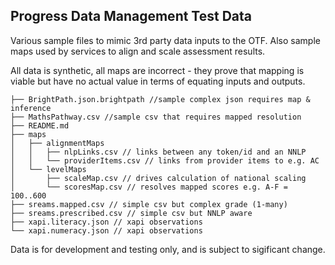 ## Progress Data Management Test Data

Various sample files to mimic 3rd party data inputs to the OTF.
Also sample maps used by services to align and scale assessment results.

All data is synthetic, all maps are incorrect - they prove that mapping is viable but have no actual value in terms of equating inputs and outputs.

```
├── BrightPath.json.brightpath //sample complex json requires map & inference
├── MathsPathway.csv //sample csv that requires mapped resolution
├── README.md
├── maps
│   ├── alignmentMaps
│   │   ├── nlpLinks.csv // links between any token/id and an NNLP
│   │   └── providerItems.csv // links from provider items to e.g. AC
│   └── levelMaps
│       ├── scaleMap.csv // drives calculation of national scaling
│       └── scoresMap.csv // resolves mapped scores e.g. A-F = 100..600
├── sreams.mapped.csv // simple csv but complex grade (1-many)
├── sreams.prescribed.csv // simple csv but NNLP aware
├── xapi.literacy.json // xapi observations 
└── xapi.numeracy.json // xapi observations

```

Data is for development and testing only, and is subject to sigificant change.
